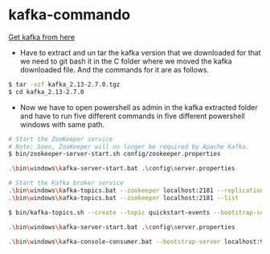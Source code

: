 # kafka-commando

[Get kafka from here](https://kafka.apache.org/quickstart)
- Have to extract and un tar the kafka version that we downloaded for that we need to git bash it in the C folder where we moved the kafka downloaded file. And the commands for it are as follows.
 ```Bash
$ tar -xzf kafka_2.13-2.7.0.tgz
$ cd kafka_2.13-2.7.0
```
- Now we have to open powershell as admin in the kafka extracted folder and have to run five different commands in five different powershell windows with same path.

```Bash
# Start the ZooKeeper service
# Note: Soon, ZooKeeper will no longer be required by Apache Kafka.
$ bin/zookeeper-server-start.sh config/zookeeper.properties
```
```Bash
.\bin\windows\kafka-server-start.bat .\config\server.properties
```
```Bash
# Start the Kafka broker service
.\bin\windows\kafka-topics.bat --zookeeper localhost:2181 --replication-factor 1 --partitions 1 --create --topic bearcat-messages
.\bin\windows\kafka-topics.bat --zookeeper localhost:2181 --list
```
```Bash
$ bin/kafka-topics.sh --create --topic quickstart-events --bootstrap-server localhost:9092
```
```Bash
.\bin\windows\kafka-server-start.bat .\config\server.properties
```
```Bash
.\bin\windows\kafka-console-consumer.bat --bootstrap-server localhost:9092 --topic bearcat-messages --from-beginning
```
